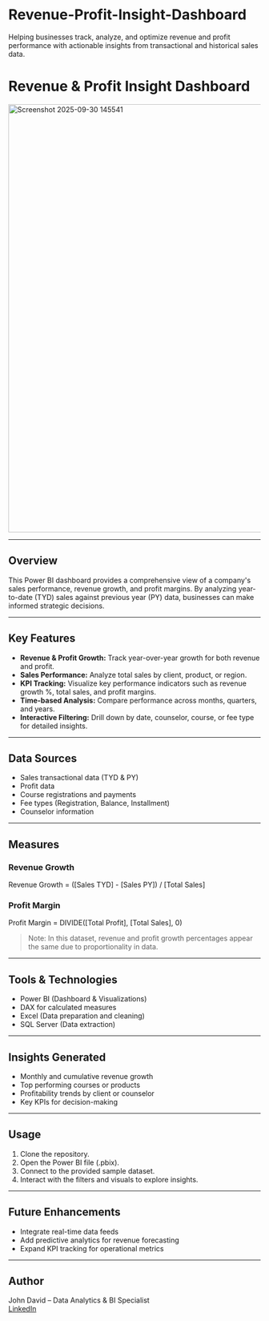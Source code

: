 # Revenue-Profit-Insight-Dashboard
Helping businesses track, analyze, and optimize revenue and profit performance with actionable insights from transactional and historical sales data.

# Revenue & Profit Insight Dashboard

<img width="1402" height="855" alt="Screenshot 2025-09-30 145541" src="https://github.com/user-attachments/assets/e18e358e-1f66-4e0c-ad88-179c6f91355c" />

---

## Overview
This Power BI dashboard provides a comprehensive view of a company's sales performance, revenue growth, and profit margins. By analyzing year-to-date (TYD) sales against previous year (PY) data, businesses can make informed strategic decisions.

---

## Key Features
- **Revenue & Profit Growth:** Track year-over-year growth for both revenue and profit.
- **Sales Performance:** Analyze total sales by client, product, or region.
- **KPI Tracking:** Visualize key performance indicators such as revenue growth %, total sales, and profit margins.
- **Time-based Analysis:** Compare performance across months, quarters, and years.
- **Interactive Filtering:** Drill down by date, counselor, course, or fee type for detailed insights.

---

## Data Sources
- Sales transactional data (TYD & PY)
- Profit data
- Course registrations and payments
- Fee types (Registration, Balance, Installment)
- Counselor information

---

## Measures
### Revenue Growth
Revenue Growth = ([Sales TYD] - [Sales PY]) / [Total Sales]

### Profit Margin
Profit Margin = DIVIDE([Total Profit], [Total Sales], 0) 

> Note: In this dataset, revenue and profit growth percentages appear the same due to proportionality in data.

---

## Tools & Technologies
- Power BI (Dashboard & Visualizations)
- DAX for calculated measures
- Excel (Data preparation and cleaning)
- SQL Server (Data extraction)

---

## Insights Generated
- Monthly and cumulative revenue growth
- Top performing courses or products
- Profitability trends by client or counselor
- Key KPIs for decision-making

---

## Usage
1. Clone the repository.
2. Open the Power BI file (.pbix).
3. Connect to the provided sample dataset.
4. Interact with the filters and visuals to explore insights.

---

## Future Enhancements
- Integrate real-time data feeds
- Add predictive analytics for revenue forecasting
- Expand KPI tracking for operational metrics

---

## Author
John David – Data Analytics & BI Specialist  
[LinkedIn](https://www.linkedin.com/in/johndave74)

